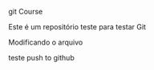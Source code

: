 git Course 

Este é um repositório teste para testar Git

Modificando o arquivo

teste push to github
